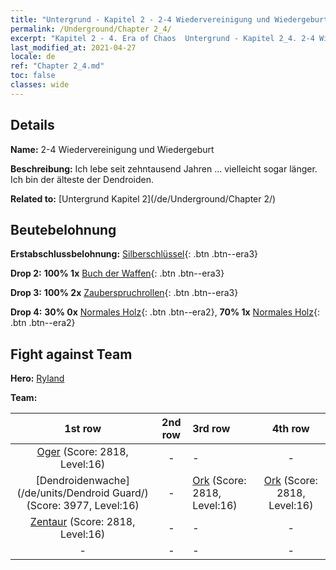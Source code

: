 ```yaml
---
title: "Untergrund - Kapitel 2 - 2-4 Wiedervereinigung und Wiedergeburt"
permalink: /Underground/Chapter 2_4/
excerpt: "Kapitel 2 - 4. Era of Chaos  Untergrund - Kapitel 2_4. 2-4 Wiedervereinigung und Wiedergeburt"
last_modified_at: 2021-04-27
locale: de
ref: "Chapter 2_4.md"
toc: false
classes: wide
---
```


## Details

 **Name:** 2-4 Wiedervereinigung und Wiedergeburt

 **Beschreibung:** Ich lebe seit zehntausend Jahren ... vielleicht sogar länger. Ich bin der älteste der Dendroiden.

 **Related to:** [Untergrund Kapitel 2](/de/Underground/Chapter 2/)

## Beutebelohnung

 **Erstabschlussbelohnung:** [Silberschlüssel](/ItemsDE/con_693/){: .btn .btn--era3}

 **Drop 2:** **100% 1x** [Buch der Waffen](/ItemsDE/mat_18/){: .btn .btn--era3}

 **Drop 3:** **100% 2x** [Zauberspruchrollen](/ItemsDE/con_694/){: .btn .btn--era3}

 **Drop 4:** **30% 0x** [Normales Holz](/ItemsDE/mat_7/){: .btn .btn--era2}, **70% 1x** [Normales Holz](/ItemsDE/mat_7/){: .btn .btn--era2}


## Fight against Team
 **Hero:** [Ryland](/de/heroes/Ryland/)

 **Team:**


  | 1st row | 2nd row | 3rd row | 4th row |
  |:----:|:----:|:----|:----:|
  | [Oger](/de/units/Ogre/) (Score: 2818, Level:16)  | - | - | - |
  | [Dendroidenwache](/de/units/Dendroid Guard/) (Score: 3977, Level:16)  | - | [Ork](/de/units/Orc/) (Score: 2818, Level:16)  | [Ork](/de/units/Orc/) (Score: 2818, Level:16)  |
  | [Zentaur](/de/units/Centaur/) (Score: 2818, Level:16)  | - | - | - |
  | - | - | - | - |



